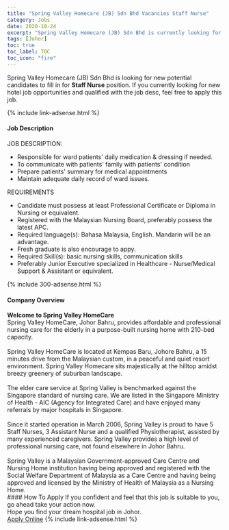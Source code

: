 ```yaml
---
title: "Spring Valley Homecare (JB) Sdn Bhd Vacancies Staff Nurse" 
category: Jobs 
date: 2020-10-24 
excerpt: "Spring Valley Homecare (JB) Sdn Bhd is currently looking for suitable person to fill in the Staff Nurse which positioned at Johor" 
tags: [Johor] 
toc: true 
toc_label: TOC 
toc_icon: "fire" 
--- 
```


<p>Spring Valley Homecare (JB) Sdn Bhd is looking for new potential candidates to fill in for <b>Staff Nurse</b> position. If you currently looking for new hotel job opportunities and qualified with the job desc, feel free to apply this job.
</p>{% include link-adsense.html %} 
<div><div><h4>Job Description</h4></div><div><div><span><div><p>JOB DESCRIPTION:</p><ul><li>Responsible for ward patients' daily medication &amp; dressing if needed.</li><li>To communicate with patients' family with patients' condition</li><li>Prepare patients' summary for medical appointments&#160;</li><li>Maintain adequate daily record of ward issues.</li></ul><p>REQUIREMENTS</p><ul><li>Candidate must possess at least Professional Certificate or Diploma in Nursing or equivalent.</li><li>Registered with the Malaysian Nursing Board, preferably possess the latest APC.</li><li>Required language(s):&#160;Bahasa Malaysia, English. Mandarin will be an advantage.</li><li>Fresh graduate is also encourage to appy.</li><li>Required Skill(s): basic nursing skills, communication skills</li><li>Preferably Junior Executive specialized in Healthcare - Nurse/Medical Support &amp; Assistant or equivalent.</li></ul></div></span></div></div></div> 
{% include 300-adsense.html %} 
<div><div><h4>Company Overview</h4></div><div><div><span><div><div>
<div><strong>Welcome to Spring Valley HomeCare</strong></div>
<div>Spring Valley HomeCare, Johor Bahru, provides affordable and professional nursing care for the elderly in a purpose-built nursing home with 210-bed capacity.<br>
<br>
Spring Valley HomeCare is located at Kempas Baru, Johore Bahru, a 15 minutes drive from the Malaysian custom, in a peaceful and quiet resort environment. Spring Valley Homecare sits majestically at the hilltop amidst breezy greenery of suburban landscape.<br>
<br>
The elder care service at Spring Valley is benchmarked against the Singapore standard of nursing care. We are listed in the Singapore Ministry of Health - AIC (Agency for Integrated Care) and have enjoyed many referrals by major hospitals in Singapore.<br>
<br>
Since it started operation in March 2006, Spring Valley is proud to have 5 Staff Nurses, 3 Assistant Nurse and a qualified Physiotherapist, assisted by many experienced caregivers. Spring Valley provides a high level of professional nursing care, not found elsewhere in Johor Bahru.<br>
<br>
Spring Valley is a Malaysian Government-approved Care Centre and Nursing Home institution having being approved and registered with the Social Welfare Department of Malaysia as a Care Centre and having being approved and licensed by the Ministry of Health of Malaysia as a Nursing Home.</div>
</div></div></span></div></div></div> 
#### How To Apply 
If you confident and feel that this job is suitable to you, go ahead take your action now. <br/> 
Hope you find your dream hospital job in Johor. <br/> 
<a href="https://www.jobstreet.com.my/en/job/staff-nurse-4400664?jobId=jobstreet-my-job-4400664" class="btn btn--warning" target="_blank" rel="nofollow noopenner">Apply Online</a> 
{% include link-adsense.html %} 